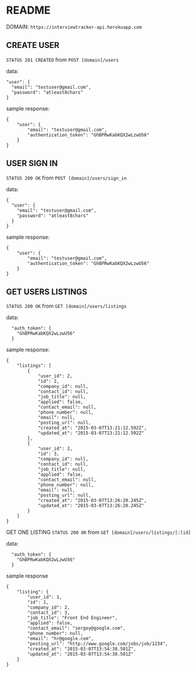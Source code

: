 
README
======

DOMAIN: `https://interviewtracker-api.herokuapp.com`

CREATE USER
-----------
`STATUS 201 CREATED`
from
`POST [domain]/users`

data:
```
"user": {
  "email": "testuser@gmail.com",
  "password": "atleast8chars"
}
```

sample response:
```
{
    "user": {
        "email": "testuser@gmail.com",
        "authentication_token": "GhBPRwKabKQX2wLzwU56"
    }
}
```

USER SIGN IN
------------
`STATUS 200 OK`
from
`POST [domain]/users/sign_in`

data:
```
{
  "user": {
    "email": "testuser@gmail.com",
    "password": "atleast8chars"
  }
}
```
sample response:
```
{
    "user": {
        "email": "testuser@gmail.com",
        "authentication_token": "GhBPRwKabKQX2wLzwU56"
    }
}
```

GET USERS LISTINGS
------------------
`STATUS 200 OK`
from
`GET [domain]/users/listings`

data:
```
  "auth_token": {
    "GhBPRwKabKQX2wLzwU56"
  }
```
sample response:
```
{
    "listings": [
        {
            "user_id": 2,
            "id": 2,
            "company_id": null,
            "contact_id": null,
            "job_title": null,
            "applied": false,
            "contact_email": null,
            "phone_number": null,
            "email": null,
            "posting_url": null,
            "created_at": "2015-03-07T13:21:12.592Z",
            "updated_at": "2015-03-07T13:21:12.592Z"
        },
        {
            "user_id": 2,
            "id": 3,
            "company_id": null,
            "contact_id": null,
            "job_title": null,
            "applied": false,
            "contact_email": null,
            "phone_number": null,
            "email": null,
            "posting_url": null,
            "created_at": "2015-03-07T13:26:20.245Z",
            "updated_at": "2015-03-07T13:26:20.245Z"
        }
    ]
}
```

GET ONE LISTING
`STATUS 200 OK`
from
`GET [domain]/users/listings/[:lid]`

data:
```
  "auth_token": {
    "GhBPRwKabKQX2wLzwU56"
  }
```

sample response
```
{
    "listing": {
        "user_id": 1,
        "id": 1,
        "company_id": 2,
        "contact_id": 3,
        "job_title": "Front End Engineer",
        "applied": false,
        "contact_email": "sergey@google.com",
        "phone_number": null,
        "email": "hr@google.com",
        "posting_url": "http://www.google.com/jobs/job/1234",
        "created_at": "2015-03-07T13:54:38.501Z",
        "updated_at": "2015-03-07T13:54:38.501Z"
    }
}
```